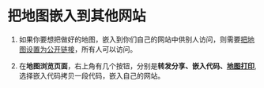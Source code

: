 # 把地图嵌入到其他网站

1. 如果你要想把做好的地图，嵌入到你们自己的网站中供别人访问，则需要[把地图设置为公开链接](http://help.dituwuyou.com/share-map.html)，所有人可以访问。


2. 在**地图浏览页面**，右上角有几个按钮，分别是**转发分享、嵌入代码、[地图打印](http://help.dituwuyou.com/print-map.html)**, 选择嵌入代码拷贝一段代码，嵌入自己的网站。

